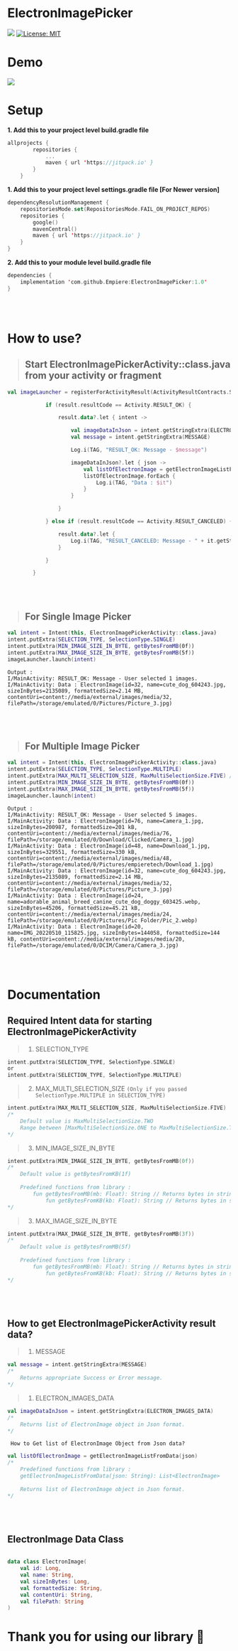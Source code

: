 # ElectronImagePicker

[![](https://jitpack.io/v/Empiere/ElectronImagePicker.svg)](https://jitpack.io/#Empiere/ElectronImagePicker)
[![License: MIT](https://img.shields.io/badge/License-MIT-yellow.svg)](https://opensource.org/licenses/MIT)

# Demo
![](https://github.com/Empiere/ElectronImagePicker/blob/main/readme_data/Image_Picker_Banner.gif)

# Setup
**1. Add this to your project level build.gradle file**

``` kotlin
allprojects {
		repositories {
			...
			maven { url 'https://jitpack.io' }
		}
	}
```
**1. Add this to your project level settings.gradle file [For Newer version]**
``` kotlin
dependencyResolutionManagement {
    repositoriesMode.set(RepositoriesMode.FAIL_ON_PROJECT_REPOS)
    repositories {
        google()
        mavenCentral()
        maven { url 'https://jitpack.io' }
    }
}
```

**2. Add this to your module level build.gradle file**

``` kotlin
dependencies {
    implementation 'com.github.Empiere:ElectronImagePicker:1.0'
}
```
<br></br>
# How to use?
> ## Start ElectronImagePickerActivity::class.java from your activity or fragment

``` kotlin
val imageLauncher = registerForActivityResult(ActivityResultContracts.StartActivityForResult()) { result ->

            if (result.resultCode == Activity.RESULT_OK) {

                result.data?.let { intent ->

                    val imageDataInJson = intent.getStringExtra(ELECTRON_IMAGES_DATA)
                    val message = intent.getStringExtra(MESSAGE)

                    Log.i(TAG, "RESULT_OK: Message - $message")

                    imageDataInJson?.let { json ->
                        val listOfElectronImage = getElectronImageListFromData(json) // Library function
                        listOfElectronImage.forEach {
                            Log.i(TAG, "Data : $it")
                        }
                    }

                }

            } else if (result.resultCode == Activity.RESULT_CANCELED) {

                result.data?.let {
                    Log.i(TAG, "RESULT_CANCELED: Message - " + it.getStringExtra(MESSAGE))
                }

            }

        }
```
<br></br>
> ## For Single Image Picker
``` kotlin
val intent = Intent(this, ElectronImagePickerActivity::class.java)
intent.putExtra(SELECTION_TYPE, SelectionType.SINGLE)
intent.putExtra(MIN_IMAGE_SIZE_IN_BYTE, getBytesFromMB(0f))
intent.putExtra(MAX_IMAGE_SIZE_IN_BYTE, getBytesFromMB(5f))
imageLauncher.launch(intent)
```
``` 
Output :
I/MainActivity: RESULT_OK: Message - User selected 1 images.
I/MainActivity: Data : ElectronImage(id=32, name=cute_dog_604243.jpg, sizeInBytes=2135089, formattedSize=2.14 MB, contentUri=content://media/external/images/media/32, filePath=/storage/emulated/0/Pictures/Picture_3.jpg)
```
<br></br>
> ## For Multiple Image Picker
``` kotlin
val intent = Intent(this, ElectronImagePickerActivity::class.java)
intent.putExtra(SELECTION_TYPE, SelectionType.MULTIPLE)
intent.putExtra(MAX_MULTI_SELECTION_SIZE, MaxMultiSelectionSize.FIVE) // Between [MaxMultiSelectionSize.ONE to MaxMultiSelectionSize.TEN]
intent.putExtra(MIN_IMAGE_SIZE_IN_BYTE, getBytesFromMB(0f))
intent.putExtra(MAX_IMAGE_SIZE_IN_BYTE, getBytesFromMB(5f))
imageLauncher.launch(intent)
```
``` 
Output :
I/MainActivity: RESULT_OK: Message - User selected 5 images.
I/MainActivity: Data : ElectronImage(id=76, name=Camera_1.jpg, sizeInBytes=200987, formattedSize=201 kB, contentUri=content://media/external/images/media/76, filePath=/storage/emulated/0/Download/Clicked/Camera_1.jpg)
I/MainActivity: Data : ElectronImage(id=48, name=Download_1.jpg, sizeInBytes=329551, formattedSize=330 kB, contentUri=content://media/external/images/media/48, filePath=/storage/emulated/0/Pictures/empieretech/Download_1.jpg)
I/MainActivity: Data : ElectronImage(id=32, name=cute_dog_604243.jpg, sizeInBytes=2135089, formattedSize=2.14 MB, contentUri=content://media/external/images/media/32, filePath=/storage/emulated/0/Pictures/Picture_3.jpg)
I/MainActivity: Data : ElectronImage(id=24, name=adorable_animal_breed_canine_cute_dog_doggy_603425.webp, sizeInBytes=45206, formattedSize=45.21 kB, contentUri=content://media/external/images/media/24, filePath=/storage/emulated/0/Pictures/Pic Folder/Pic_2.webp)
I/MainActivity: Data : ElectronImage(id=20, name=IMG_20220510_115825.jpg, sizeInBytes=144058, formattedSize=144 kB, contentUri=content://media/external/images/media/20, filePath=/storage/emulated/0/DCIM/Camera/Camera_3.jpg)
```
<br></br>
# Documentation

## Required Intent data for starting ElectronImagePickerActivity

> 1. SELECTION_TYPE
``` kotlin
intent.putExtra(SELECTION_TYPE, SelectionType.SINGLE)
or
intent.putExtra(SELECTION_TYPE, SelectionType.MULTIPLE)
```

> 2. MAX_MULTI_SELECTION_SIZE
`(Only if you passed SelectionType.MULTIPLE in SELECTION_TYPE)`
``` kotlin
intent.putExtra(MAX_MULTI_SELECTION_SIZE, MaxMultiSelectionSize.FIVE) 
/*
	Default value is MaxMultiSelectionSize.TWO
	Range between [MaxMultiSelectionSize.ONE to MaxMultiSelectionSize.TEN]
*/
```
> 3. MIN_IMAGE_SIZE_IN_BYTE
``` kotlin
intent.putExtra(MIN_IMAGE_SIZE_IN_BYTE, getBytesFromMB(0f)) 
/*
	Default value is getBytesFromKB(1f)
	
	Predefined functions from library :
		fun getBytesFromMB(mb: Float): String // Returns bytes in string
   	        fun getBytesFromKB(kb: Float): String // Returns bytes in string
*/
```
> 3. MAX_IMAGE_SIZE_IN_BYTE
``` kotlin
intent.putExtra(MAX_IMAGE_SIZE_IN_BYTE, getBytesFromMB(3f)) 
/*
	Default value is getBytesFromMB(5f)
	
	Predefined functions from library :
		fun getBytesFromMB(mb: Float): String // Returns bytes in string
   	        fun getBytesFromKB(kb: Float): String // Returns bytes in string
*/
```
<br></br>
## How to get ElectronImagePickerActivity result data?

> 1. MESSAGE
``` kotlin
val message = intent.getStringExtra(MESSAGE)
/*
	Returns appropriate Success or Error message.
*/
```

> 1. ELECTRON_IMAGES_DATA
``` kotlin
val imageDataInJson = intent.getStringExtra(ELECTRON_IMAGES_DATA)
/*
	Returns list of ElectronImage object in Json format.
*/
```

` How to Get list of ElectronImage Object from Json data?`
``` kotlin
val listOfElectronImage = getElectronImageListFromData(json) 
/*
	Predefined functions from library :
	getElectronImageListFromData(json: String): List<ElectronImage> 
	
	Returns list of ElectronImage object in Json format.
*/
```
<br></br>
## ElectronImage Data Class

``` kotlin

data class ElectronImage(
    val id: Long,
    val name: String,
    val sizeInBytes: Long,
    val formattedSize: String,
    val contentUri: String,
    val filePath: String
)

```

# Thank you for using our library :pray:
